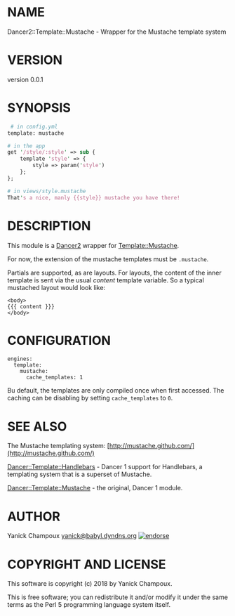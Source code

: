 # NAME

Dancer2::Template::Mustache - Wrapper for the Mustache template system

# VERSION

version 0.0.1

# SYNOPSIS

```perl
 # in config.yml
template: mustache

# in the app
get '/style/:style' => sub {
    template 'style' => {
        style => param('style')
    };
};

# in views/style.mustache
That's a nice, manly {{style}} mustache you have there!
```

# DESCRIPTION

This module is a [Dancer2](https://metacpan.org/pod/Dancer2) wrapper for [Template::Mustache](https://metacpan.org/pod/Template::Mustache). 

For now, the extension of the mustache templates must be `.mustache`.

Partials are supported, as are layouts. For layouts, the content of the inner
template is sent via the usual _content_ template variable. So a typical 
mustached layout would look like:

```
<body>
{{{ content }}}
</body>
```

# CONFIGURATION

```
engines:
  template:
    mustache:
      cache_templates: 1
```

Bu default, the templates are only compiled once when first
accessed. The caching can be disabling by setting `cache_templates`
to `0`.

# SEE ALSO

The Mustache templating system: [http://mustache.github.com/](http://mustache.github.com/)

[Dancer::Template::Handlebars](https://metacpan.org/pod/Dancer::Template::Handlebars) - Dancer 1 support for Handlebars, a templating system
that is a superset of Mustache.

[Dancer::Template::Mustache](https://metacpan.org/pod/Dancer::Template::Mustache) - the original, Dancer 1 module.

# AUTHOR

Yanick Champoux <yanick@babyl.dyndns.org> [![endorse](http://api.coderwall.com/yanick/endorsecount.png)](http://coderwall.com/yanick)

# COPYRIGHT AND LICENSE

This software is copyright (c) 2018 by Yanick Champoux.

This is free software; you can redistribute it and/or modify it under
the same terms as the Perl 5 programming language system itself.
